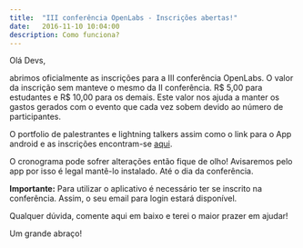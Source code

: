 ```yaml
---
title:  "III conferência OpenLabs - Inscrições abertas!"
date:   2016-11-10 10:04:00
description: Como funciona?
---
```


Olá Devs,

abrimos oficialmente as inscrições para a III conferência OpenLabs. O valor da inscrição sem manteve o mesmo da II conferência. R$ 5,00 para estudantes e R$ 10,00 para os demais. Este valor nos ajuda a manter os gastos gerados com o evento que cada vez sobem devido ao número de participantes. 

O portfolio de palestrantes e lightning talkers assim como o link para o App android e as inscrições encontram-se [aqui](http://openlabs.com.br).

O cronograma pode sofrer alterações então fique de olho! Avisaremos pelo app por isso é legal mantê-lo instalado. Até o dia da conferência.

**Importante:** Para utilizar o aplicativo é necessário ter se inscrito na conferência. Assim, o seu email para login estará disponível.


Qualquer dúvida, comente aqui em baixo e terei o maior prazer em ajudar!


Um grande abraço!